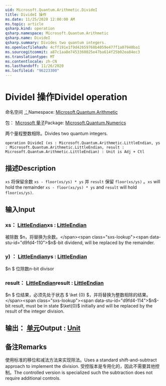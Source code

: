 ```yaml
---
uid: Microsoft.Quantum.Arithmetic.DivideI
title: DivideI 操作
ms.date: 11/25/2020 12:00:00 AM
ms.topic: article
qsharp.kind: operation
qsharp.namespace: Microsoft.Quantum.Arithmetic
qsharp.name: DivideI
qsharp.summary: Divides two quantum integers.
ms.openlocfilehash: 4cff191e1f9d42659768b4059e477f1a07948ba1
ms.sourcegitcommit: a87c1aa8e7453360025e47ba614f25b02ea84ec3
ms.translationtype: MT
ms.contentlocale: zh-CN
ms.lasthandoff: 11/26/2020
ms.locfileid: "96223300"
---
```

# <a name="dividei-operation"></a><span data-ttu-id="d9fd4-102">DivideI 操作</span><span class="sxs-lookup"><span data-stu-id="d9fd4-102">DivideI operation</span></span>

<span data-ttu-id="d9fd4-103">命名空间 [：](xref:Microsoft.Quantum.Arithmetic)</span><span class="sxs-lookup"><span data-stu-id="d9fd4-103">Namespace: [Microsoft.Quantum.Arithmetic](xref:Microsoft.Quantum.Arithmetic)</span></span>

<span data-ttu-id="d9fd4-104">包： [Microsoft 量子](https://nuget.org/packages/Microsoft.Quantum.Numerics)</span><span class="sxs-lookup"><span data-stu-id="d9fd4-104">Package: [Microsoft.Quantum.Numerics](https://nuget.org/packages/Microsoft.Quantum.Numerics)</span></span>


<span data-ttu-id="d9fd4-105">两个量程整数相除。</span><span class="sxs-lookup"><span data-stu-id="d9fd4-105">Divides two quantum integers.</span></span>

```qsharp
operation DivideI (xs : Microsoft.Quantum.Arithmetic.LittleEndian, ys : Microsoft.Quantum.Arithmetic.LittleEndian, result : Microsoft.Quantum.Arithmetic.LittleEndian) : Unit is Adj + Ctl
```


## <a name="description"></a><span data-ttu-id="d9fd4-106">描述</span><span class="sxs-lookup"><span data-stu-id="d9fd4-106">Description</span></span>

<span data-ttu-id="d9fd4-107">`xs` 将保留余数 `xs - floor(xs/ys) * ys` 并 `result` 保留 `floor(xs/ys)` 。</span><span class="sxs-lookup"><span data-stu-id="d9fd4-107">`xs` will hold the remainder `xs - floor(xs/ys) * ys` and `result` will hold `floor(xs/ys)`.</span></span>

## <a name="input"></a><span data-ttu-id="d9fd4-108">输入</span><span class="sxs-lookup"><span data-stu-id="d9fd4-108">Input</span></span>

### <a name="xs--littleendian"></a><span data-ttu-id="d9fd4-109">xs： [LittleEndian](xref:Microsoft.Quantum.Arithmetic.LittleEndian)</span><span class="sxs-lookup"><span data-stu-id="d9fd4-109">xs : [LittleEndian](xref:Microsoft.Quantum.Arithmetic.LittleEndian)</span></span>

<span data-ttu-id="d9fd4-110">被除数 $n，将替换为余数。</span><span class="sxs-lookup"><span data-stu-id="d9fd4-110">$n$-bit dividend, will be replaced by the remainder.</span></span>


### <a name="ys--littleendian"></a><span data-ttu-id="d9fd4-111">y) ： [LittleEndian](xref:Microsoft.Quantum.Arithmetic.LittleEndian)</span><span class="sxs-lookup"><span data-stu-id="d9fd4-111">ys : [LittleEndian](xref:Microsoft.Quantum.Arithmetic.LittleEndian)</span></span>

<span data-ttu-id="d9fd4-112">$n $ 位除数</span><span class="sxs-lookup"><span data-stu-id="d9fd4-112">$n$-bit divisor</span></span>


### <a name="result--littleendian"></a><span data-ttu-id="d9fd4-113">result： [LittleEndian](xref:Microsoft.Quantum.Arithmetic.LittleEndian)</span><span class="sxs-lookup"><span data-stu-id="d9fd4-113">result : [LittleEndian](xref:Microsoft.Quantum.Arithmetic.LittleEndian)</span></span>

<span data-ttu-id="d9fd4-114">$n $ 位结果，必须先处于状态 $ \ket {0} $，并将替换为整数相除的结果。</span><span class="sxs-lookup"><span data-stu-id="d9fd4-114">$n$-bit result, must be in state $\ket{0}$ initially and will be replaced by the result of the integer division.</span></span>



## <a name="output--unit"></a><span data-ttu-id="d9fd4-115">输出： [单元](xref:microsoft.quantum.lang-ref.unit)</span><span class="sxs-lookup"><span data-stu-id="d9fd4-115">Output : [Unit](xref:microsoft.quantum.lang-ref.unit)</span></span>



## <a name="remarks"></a><span data-ttu-id="d9fd4-116">备注</span><span class="sxs-lookup"><span data-stu-id="d9fd4-116">Remarks</span></span>

<span data-ttu-id="d9fd4-117">使用标准的移位和减法方法来实现除法。</span><span class="sxs-lookup"><span data-stu-id="d9fd4-117">Uses a standard shift-and-subtract approach to implement the division.</span></span>
<span data-ttu-id="d9fd4-118">受控版本是专用化的，因此不需要其他控制。</span><span class="sxs-lookup"><span data-stu-id="d9fd4-118">The controlled version is specialized such the subtraction does not require additional controls.</span></span>